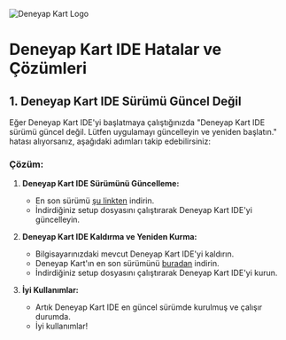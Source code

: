 ![Deneyap Kart Logo](https://i.imgur.com/kydkT0i.png)

# Deneyap Kart IDE Hatalar ve Çözümleri

## 1. Deneyap Kart IDE Sürümü Güncel Değil

Eğer Deneyap Kart IDE'yi başlatmaya çalıştığınızda "Deneyap Kart IDE sürümü güncel değil. Lütfen uygulamayı güncelleyin ve yeniden başlatın." hatası alıyorsanız, aşağıdaki adımları takip edebilirsiniz:

### Çözüm:

1. **Deneyap Kart IDE Sürümünü Güncelleme:**

   - En son sürümü [şu linkten](https://github.com/deneyapkart/deneyapkart.ide/blob/master/docs/latestVersion.md) indirin.
   - İndirdiğiniz setup dosyasını çalıştırarak Deneyap Kart IDE'yi güncelleyin.

2. **Deneyap Kart IDE Kaldırma ve Yeniden Kurma:**

   - Bilgisayarınızdaki mevcut Deneyap Kart IDE'yi kaldırın.
   - Deneyap Kart'ın en son sürümünü [buradan](https://github.com/deneyapkart/deneyapkart.ide/blob/master/docs/latestVersion.md) indirin.
   - İndirdiğiniz setup dosyasını çalıştırarak Deneyap Kart IDE'yi kurun.

3. **İyi Kullanımlar:**
   - Artık Deneyap Kart IDE en güncel sürümde kurulmuş ve çalışır durumda.
   - İyi kullanımlar!
